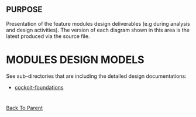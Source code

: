 ## PURPOSE
Presentation of the feature modules design deliverables (e.g during analysis and design activities).
The version of each diagram shown in this area is the latest produced via the source file.

# MODULES DESIGN MODELS
See sub-directories that are including the detailed design documentations:

- [cockpit-foundations](cockpit-foundations/README.md)

#
[Back To Parent](../)
